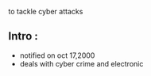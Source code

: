 to tackle cyber attacks 
## Intro :
- notified on oct 17,2000
- deals with cyber crime and electronic 